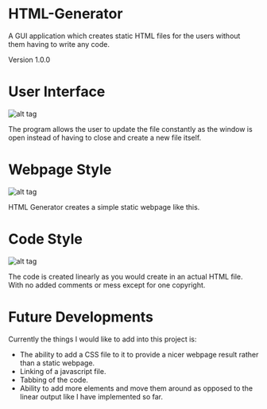 # HTML-Generator
A GUI application which creates static HTML files for the users without them having to write any code.

Version 1.0.0


# User Interface
![alt tag](http://i63.tinypic.com/348j4mp.png)

The program allows the user to update the file constantly as the window is open instead of having to close and create a new file itself.

# Webpage Style
![alt tag](http://i67.tinypic.com/iqbomw.png)

HTML Generator creates a simple static webpage like this.

# Code Style
![alt tag](http://i65.tinypic.com/duv6h.png)

The code is created linearly as you would create in an actual HTML file. With no added comments or mess except for one copyright.

# Future Developments

Currently the things I would like to add into this project is:
- The ability to add a CSS file to it to provide a nicer webpage result rather than a static webpage.
- Linking of a javascript file.
- Tabbing of the code.
- Ability to add more elements and move them around as opposed to the linear output like I have implemented so far.

